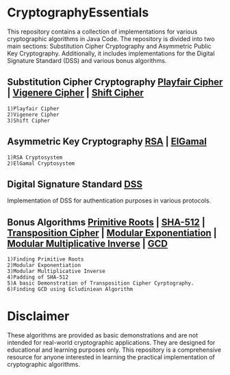 # CryptographyEssentials
This repository contains a collection of implementations for various cryptographic algorithms in Java Code. The repository is divided into two main sections: Substitution Cipher Cryptography and Asymmetric Public Key Cryptography. Additionally, it includes implementations for the Digital Signature Standard (DSS) and various bonus algorithms.

## Substitution Cipher Cryptography [Playfair Cipher](https://en.wikipedia.org/wiki/Playfair_cipher) | [Vigenere Cipher](https://en.wikipedia.org/wiki/Vigenère_cipher) | [Shift Cipher](https://en.wikipedia.org/wiki/Caesar_cipher)
    1)Playfair Cipher 
    2)Vigenere Cipher
    3)Shift Cipher

## Asymmetric Key Cryptography [RSA](https://en.wikipedia.org/wiki/RSA_(cryptosystem)) | [ElGamal](https://en.wikipedia.org/wiki/ElGamal_encryption)
    1)RSA Cryptosystem 
    2)ElGamal Cryptosystem

## Digital Signature Standard [DSS](https://en.wikipedia.org/wiki/Digital_Signature_Standard)
Implementation of DSS for authentication purposes in various protocols.

## Bonus Algorithms [Primitive Roots](https://en.wikipedia.org/wiki/Primitive_root_modulo_n) | [SHA-512](https://en.wikipedia.org/wiki/SHA-2) | [Transposition Cipher](https://en.wikipedia.org/wiki/Transposition_cipher) | [Modular Exponentiation](https://en.wikipedia.org/wiki/Modular_exponentiation) | [Modular Multiplicative Inverse](https://en.wikipedia.org/wiki/Modular_multiplicative_inverse) | [GCD](https://en.wikipedia.org/wiki/Greatest_common_divisor)
    1)Finding Primitive Roots
    2)Modular Exponentiation
    3)Modular Multiplicative Inverse
    4)Padding of SHA-512
    5)A basic Demonstration of Transposition Cipher Cyrptography.
    6)Finding GCD using Ecludiniean Algorithm
# Disclaimer
These algorithms are provided as basic demonstrations and are not intended for real-world cryptographic applications. They are designed for educational and learning purposes only.
This repository is a comprehensive resource for anyone interested in learning the practical implementation of cryptographic algorithms. 
